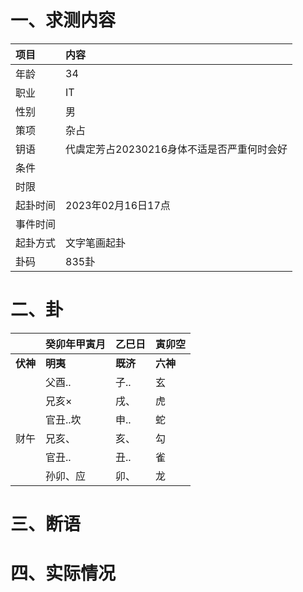 # 一、求测内容
|项目|内容|
|:-|:-|
|年龄|34|
|职业|IT|
|性别|男|
|策项|杂占|
|钥语|代虞定芳占20230216身体不适是否严重何时会好|
|条件||
|时限||
|起卦时间|2023年02月16日17点|
|事件时间||
|起卦方式|文字笔画起卦|
|卦码|835卦|

# 二、卦
||癸卯年甲寅月|乙巳日|寅卯空|
|:-|:-|:-|:-|
|**伏神**|**明夷**|**既济**|**六神**|
||父酉..|子..|玄|
||兄亥×|戌、|虎|
||官丑..坎|申..|蛇|
|财午|兄亥、|亥、|勾|
||官丑..|丑..|雀|
||孙卯、应|卯、|龙|


# 三、断语

# 四、实际情况